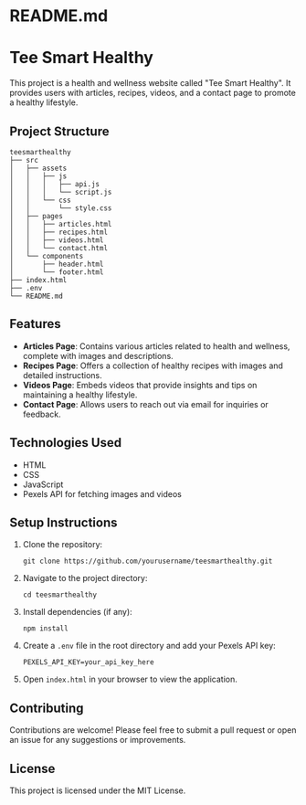 # README.md

# Tee Smart Healthy

This project is a health and wellness website called "Tee Smart Healthy". It provides users with articles, recipes, videos, and a contact page to promote a healthy lifestyle.

## Project Structure

```
teesmarthealthy
├── src
│   ├── assets
│   │   ├── js
│   │   │   ├── api.js
│   │   │   └── script.js
│   │   └── css
│   │       └── style.css
│   ├── pages
│   │   ├── articles.html
│   │   ├── recipes.html
│   │   ├── videos.html
│   │   └── contact.html
│   └── components
│       ├── header.html
│       └── footer.html
├── index.html
├── .env
└── README.md
```

## Features

- **Articles Page**: Contains various articles related to health and wellness, complete with images and descriptions.
- **Recipes Page**: Offers a collection of healthy recipes with images and detailed instructions.
- **Videos Page**: Embeds videos that provide insights and tips on maintaining a healthy lifestyle.
- **Contact Page**: Allows users to reach out via email for inquiries or feedback.

## Technologies Used

- HTML
- CSS
- JavaScript
- Pexels API for fetching images and videos

## Setup Instructions

1. Clone the repository:
   ```
   git clone https://github.com/yourusername/teesmarthealthy.git
   ```

2. Navigate to the project directory:
   ```
   cd teesmarthealthy
   ```

3. Install dependencies (if any):
   ```
   npm install
   ```

4. Create a `.env` file in the root directory and add your Pexels API key:
   ```
   PEXELS_API_KEY=your_api_key_here
   ```

5. Open `index.html` in your browser to view the application.

## Contributing

Contributions are welcome! Please feel free to submit a pull request or open an issue for any suggestions or improvements.

## License

This project is licensed under the MIT License.